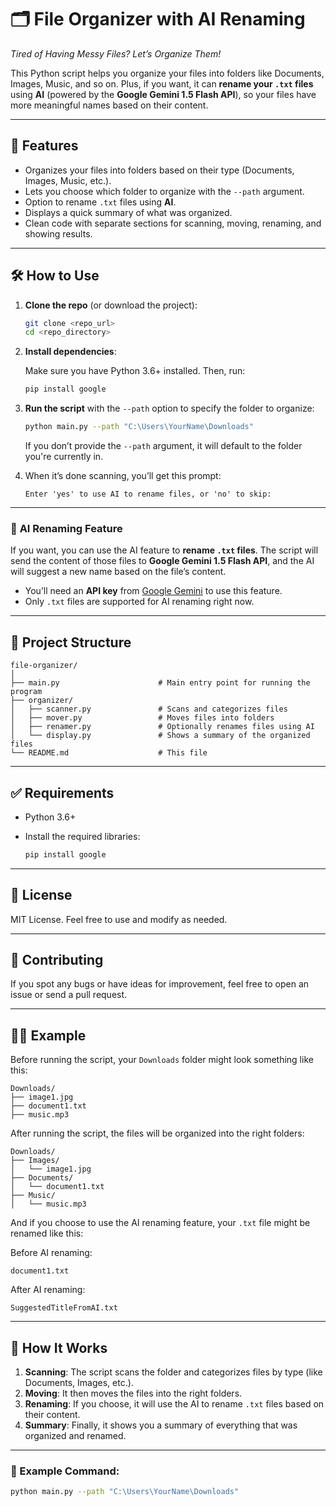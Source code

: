 # 🗂️ File Organizer with AI Renaming

*Tired of Having Messy Files? Let’s Organize Them!*

This Python script helps you organize your files into folders like Documents, Images, Music, and so on. Plus, if you want, it can **rename your `.txt` files** using **AI** (powered by the **Google Gemini 1.5 Flash API**), so your files have more meaningful names based on their content.

---

## 🚀 Features

* Organizes your files into folders based on their type (Documents, Images, Music, etc.).
* Lets you choose which folder to organize with the `--path` argument.
* Option to rename `.txt` files using **AI**.
* Displays a quick summary of what was organized.
* Clean code with separate sections for scanning, moving, renaming, and showing results.

---

## 🛠️ How to Use

1. **Clone the repo** (or download the project):

   ```bash
   git clone <repo_url>
   cd <repo_directory>
   ```

2. **Install dependencies**:

   Make sure you have Python 3.6+ installed. Then, run:

   ```bash
   pip install google
   ```

3. **Run the script** with the `--path` option to specify the folder to organize:

   ```bash
   python main.py --path "C:\Users\YourName\Downloads"
   ```

   If you don’t provide the `--path` argument, it will default to the folder you're currently in.

4. When it’s done scanning, you’ll get this prompt:

   ```text
   Enter 'yes' to use AI to rename files, or 'no' to skip:
   ```

---

### 🧠 **AI Renaming Feature**

If you want, you can use the AI feature to **rename `.txt` files**. The script will send the content of those files to **Google Gemini 1.5 Flash API**, and the AI will suggest a new name based on the file’s content.

* You’ll need an **API key** from [Google Gemini](https://makersuite.google.com/app/apikey) to use this feature.
* Only `.txt` files are supported for AI renaming right now.

---

## 📂 Project Structure

```
file-organizer/
│
├── main.py                      # Main entry point for running the program
├── organizer/
│   ├── scanner.py               # Scans and categorizes files
│   ├── mover.py                 # Moves files into folders
│   ├── renamer.py               # Optionally renames files using AI
│   └── display.py               # Shows a summary of the organized files
└── README.md                    # This file
```

---

## ✅ Requirements

* Python 3.6+
* Install the required libraries:

  ```bash
  pip install google
  ```

---

## 📜 License

MIT License. Feel free to use and modify as needed.

---

## 🤝 Contributing

If you spot any bugs or have ideas for improvement, feel free to open an issue or send a pull request.

---

## 🧑‍💻 Example

Before running the script, your `Downloads` folder might look something like this:

```
Downloads/
├── image1.jpg
├── document1.txt
├── music.mp3
```

After running the script, the files will be organized into the right folders:

```
Downloads/
├── Images/
│   └── image1.jpg
├── Documents/
│   └── document1.txt
├── Music/
│   └── music.mp3
```

And if you choose to use the AI renaming feature, your `.txt` file might be renamed like this:

Before AI renaming:

```
document1.txt
```

After AI renaming:

```
SuggestedTitleFromAI.txt
```

---

## 🔧 How It Works

1. **Scanning**: The script scans the folder and categorizes files by type (like Documents, Images, etc.).
2. **Moving**: It then moves the files into the right folders.
3. **Renaming**: If you choose, it will use the AI to rename `.txt` files based on their content.
4. **Summary**: Finally, it shows you a summary of everything that was organized and renamed.

---

### 🎯 Example Command:

```bash
python main.py --path "C:\Users\YourName\Downloads"
```
